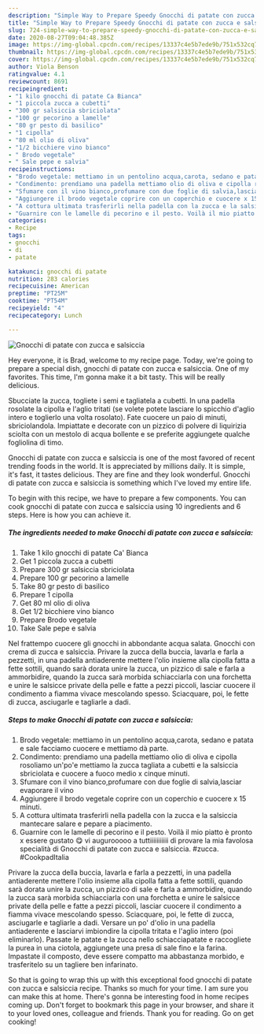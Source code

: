 ```yaml
---
description: "Simple Way to Prepare Speedy Gnocchi di patate con zucca e salsiccia"
title: "Simple Way to Prepare Speedy Gnocchi di patate con zucca e salsiccia"
slug: 724-simple-way-to-prepare-speedy-gnocchi-di-patate-con-zucca-e-salsiccia
date: 2020-08-27T09:04:48.385Z
image: https://img-global.cpcdn.com/recipes/13337c4e5b7ede9b/751x532cq70/gnocchi-di-patate-con-zucca-e-salsiccia-recipe-main-photo.jpg
thumbnail: https://img-global.cpcdn.com/recipes/13337c4e5b7ede9b/751x532cq70/gnocchi-di-patate-con-zucca-e-salsiccia-recipe-main-photo.jpg
cover: https://img-global.cpcdn.com/recipes/13337c4e5b7ede9b/751x532cq70/gnocchi-di-patate-con-zucca-e-salsiccia-recipe-main-photo.jpg
author: Viola Benson
ratingvalue: 4.1
reviewcount: 8691
recipeingredient:
- "1 kilo gnocchi di patate Ca Bianca"
- "1 piccola zucca a cubetti"
- "300 gr salsiccia sbriciolata"
- "100 gr pecorino a lamelle"
- "80 gr pesto di basilico"
- "1 cipolla"
- "80 ml olio di oliva"
- "1/2 bicchiere vino bianco"
- " Brodo vegetale"
- " Sale pepe e salvia"
recipeinstructions:
- "Brodo vegetale: mettiamo in un pentolino acqua,carota, sedano e patata e sale facciamo cuocere e mettiamo dà parte."
- "Condimento: prendiamo una padella mettiamo olio di oliva e cipolla rosoliamo un&#39;po&#39;e mettiamo la zucca tagliata a cubetti e la salsiccia sbriciolata e cuocere a fuoco medio x cinque minuti."
- "Sfumare con il vino bianco,profumare con due foglie di salvia,lasciar evaporare il vino"
- "Aggiungere il brodo vegetale coprire con un coperchio e cuocere x 15 minuti."
- "A cottura ultimata trasferirli nella padella con la zucca e la salsiccia mantecare salare e pepare a piacimento."
- "Guarnire con le lamelle di pecorino e il pesto. Voilà il mio piatto è pronto x essere gustato 😋 vi augurooooo a tuttiiiiiiiiiii di provare la mia favolosa specialità di Gnocchi di patate con zucca e salsiccia. #zucca. #CookpadItalia"
categories:
- Recipe
tags:
- gnocchi
- di
- patate

katakunci: gnocchi di patate 
nutrition: 283 calories
recipecuisine: American
preptime: "PT25M"
cooktime: "PT54M"
recipeyield: "4"
recipecategory: Lunch

---
```



![Gnocchi di patate con zucca e salsiccia](https://img-global.cpcdn.com/recipes/13337c4e5b7ede9b/751x532cq70/gnocchi-di-patate-con-zucca-e-salsiccia-recipe-main-photo.jpg)

Hey everyone, it is Brad, welcome to my recipe page. Today, we're going to prepare a special dish, gnocchi di patate con zucca e salsiccia. One of my favorites. This time, I'm gonna make it a bit tasty. This will be really delicious.

Sbucciate la zucca, togliete i semi e tagliatela a cubetti. In una padella rosolate la cipolla e l&#39;aglio tritati (se volete potete lasciare lo spicchio d&#39;aglio intero e toglierlo una volta rosolato). Fate cuocere un paio di minuti, sbriciolandola. Impiattate e decorate con un pizzico di polvere di liquirizia sciolta con un mestolo di acqua bollente e se preferite aggiungete qualche fogliolina di timo.

Gnocchi di patate con zucca e salsiccia is one of the most favored of recent trending foods in the world. It is appreciated by millions daily. It is simple, it's fast, it tastes delicious. They are fine and they look wonderful. Gnocchi di patate con zucca e salsiccia is something which I've loved my entire life.


To begin with this recipe, we have to prepare a few components. You can cook gnocchi di patate con zucca e salsiccia using 10 ingredients and 6 steps. Here is how you can achieve it.

<!--inarticleads1-->

##### The ingredients needed to make Gnocchi di patate con zucca e salsiccia:

1. Take 1 kilo gnocchi di patate Ca&#39; Bianca
1. Get 1 piccola zucca a cubetti
1. Prepare 300 gr salsiccia sbriciolata
1. Prepare 100 gr pecorino a lamelle
1. Take 80 gr pesto di basilico
1. Prepare 1 cipolla
1. Get 80 ml olio di oliva
1. Get 1/2 bicchiere vino bianco
1. Prepare  Brodo vegetale
1. Take  Sale pepe e salvia


Nel frattempo cuocere gli gnocchi in abbondante acqua salata. Gnocchi con crema di zucca e salsiccia. Privare la zucca della buccia, lavarla e farla a pezzetti, in una padella antiaderente mettere l&#39;olio insieme alla cipolla fatta a fette sottili, quando sarà dorata unire la zucca, un pizzico di sale e farla a ammorbidire, quando la zucca sarà morbida schiacciarla con una forchetta e unire le salsicce private della pelle e fatte a pezzi piccoli, lasciar cuocere il condimento a fiamma vivace mescolando spesso. Sciacquare, poi, le fette di zucca, asciugarle e tagliarle a dadi. 

<!--inarticleads2-->

##### Steps to make Gnocchi di patate con zucca e salsiccia:

1. Brodo vegetale: mettiamo in un pentolino acqua,carota, sedano e patata e sale facciamo cuocere e mettiamo dà parte.
1. Condimento: prendiamo una padella mettiamo olio di oliva e cipolla rosoliamo un&#39;po&#39;e mettiamo la zucca tagliata a cubetti e la salsiccia sbriciolata e cuocere a fuoco medio x cinque minuti.
1. Sfumare con il vino bianco,profumare con due foglie di salvia,lasciar evaporare il vino
1. Aggiungere il brodo vegetale coprire con un coperchio e cuocere x 15 minuti.
1. A cottura ultimata trasferirli nella padella con la zucca e la salsiccia mantecare salare e pepare a piacimento.
1. Guarnire con le lamelle di pecorino e il pesto. Voilà il mio piatto è pronto x essere gustato 😋 vi augurooooo a tuttiiiiiiiiiii di provare la mia favolosa specialità di Gnocchi di patate con zucca e salsiccia. #zucca. #CookpadItalia


Privare la zucca della buccia, lavarla e farla a pezzetti, in una padella antiaderente mettere l&#39;olio insieme alla cipolla fatta a fette sottili, quando sarà dorata unire la zucca, un pizzico di sale e farla a ammorbidire, quando la zucca sarà morbida schiacciarla con una forchetta e unire le salsicce private della pelle e fatte a pezzi piccoli, lasciar cuocere il condimento a fiamma vivace mescolando spesso. Sciacquare, poi, le fette di zucca, asciugarle e tagliarle a dadi. Versare un po&#39; d&#39;olio in una padella antiaderente e lasciarvi imbiondire la cipolla tritata e l&#39;aglio intero (poi eliminarlo). Passate le patate e la zucca nello schiacciapatate e raccogliete la purea in una ciotola, aggiungete una presa di sale fino e la farina. Impastate il composto, deve essere compatto ma abbastanza morbido, e trasferitelo su un tagliere ben infarinato. 

So that is going to wrap this up with this exceptional food gnocchi di patate con zucca e salsiccia recipe. Thanks so much for your time. I am sure you can make this at home. There's gonna be interesting food in home recipes coming up. Don't forget to bookmark this page in your browser, and share it to your loved ones, colleague and friends. Thank you for reading. Go on get cooking!
